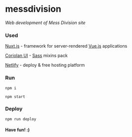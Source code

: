 # messdivision

_Web development of Mess Division site_

### Used

[Nuxt.js](https://nuxtjs.org) - framework for server-rendered [Vue.js](https://vuejs.org) applications

[Coriolan UI](https://coriolan-ui.github.io) - [Sass](http://sass-lang.com) mixins pack

[Netlify](https://www.netlify.com) - deploy & free hosting platform

### Run

`npm i`

`npm start`

### Deploy

`npm run deploy`

#### Have fun! :)
